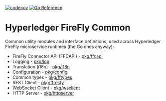 [![codecov](https://codecov.io/gh/hyperledger/firefly-common/branch/main/graph/badge.svg?token=LUX2I5EU0T)](https://codecov.io/gh/hyperledger/firefly-common)
[![Go Reference](https://pkg.go.dev/badge/github.com/hyperledger/firefly-common.svg)](https://pkg.go.dev/github.com/hyperledger/firefly-common)

# Hyperledger FireFly Common

Common utility modules and interface definitions, used across Hyperledger FireFly microservice runtimes (the Go ones anyway):

- FireFly Connector API (FFCAPI) - [pkg/ffcapi](https://pkg.go.dev/github.com/hyperledger/firefly-common/pkg/ffcapi)
- Logging - [pkg/log](https://pkg.go.dev/github.com/hyperledger/firefly-common/pkg/log)
- Translation (i18n) - [pkg/i18n](https://pkg.go.dev/github.com/hyperledger/firefly-common/pkg/i18n)
- Configuration - [pkg/config](https://pkg.go.dev/github.com/hyperledger/firefly-common/pkg/config)
- Common types - [pkg/fftypes](https://pkg.go.dev/github.com/hyperledger/firefly-common/pkg/fftypes)
- REST Client - [pkg/ffresty](https://pkg.go.dev/github.com/hyperledger/firefly-common/pkg/ffresty)
- WebSocket Client - [pkg/wsclient](https://pkg.go.dev/github.com/hyperledger/firefly-common/pkg/wsclient)
- HTTP Server - [pkg/httpserver](https://pkg.go.dev/github.com/hyperledger/firefly-common/pkg/httpserver)
